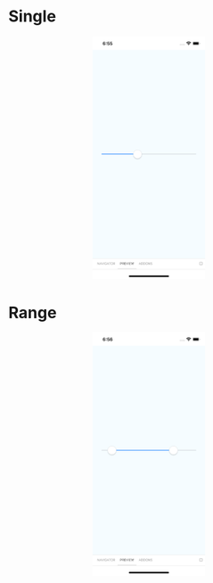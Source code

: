 # Single
<div align="center">
  <img src="./assets/single.png" width="40%" height="40%" />
</div>

# Range
<div align="center">
  <img src="./assets/range.png" width="40%" height="40%" />
</div>